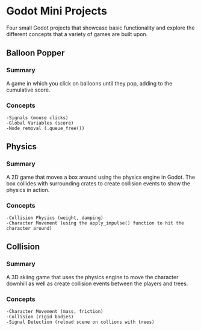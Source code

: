 # Godot Mini Projects

Four small Godot projects that showcase basic functionality and explore the different concepts that a variety of games are built upon.

## Balloon Popper

### Summary
A game in which you click on balloons until they pop, adding to the cumulative score.

### Concepts

	-Signals (mouse clicks)
	-Global Variables (score)
	-Node removal (.queue_free())
	
## Physics

### Summary
A 2D game that moves a box around using the physics engine in Godot.  The box collides with surrounding crates to create collision events to show the physics in action.

### Concepts

	-Collision Physics (weight, damping)
	-Character Movement (using the apply_impulse() function to hit the character around)
	
## Collision

### Summary
A 3D skiing game that uses the physics engine to move the character downhill as well as create collision events between the players and trees.

### Concepts

	-Character Movement (mass, friction)
	-Collision (rigid bodies)
	-Signal Detection (reload scene on collions with trees)
